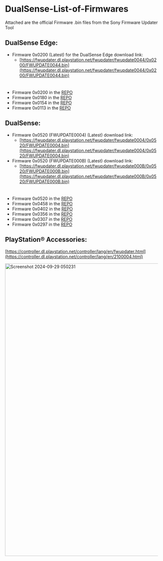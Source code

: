 # DualSense-List-of-Firmwares
Attached are the official Firmware .bin files from the Sony Firmware Updater Tool

## DualSense Edge:
- Firmware 0x0200 (Latest) for the DualSense Edge download link: 
   - [https://fwupdater.dl.playstation.net/fwupdater/fwupdate0044/0x0200/FWUPDATE0044.bin](https://fwupdater.dl.playstation.net/fwupdater/fwupdate0044/0x0200/FWUPDATE0044.bin)
 #
- Firmware 0x0200 in the [REPO](https://github.com/Paliverse/DualSense-List-of-Firmwares/tree/main/FW%20Files/DualSense%20Edge%20FW%20Files/Firmware%200x0200)
- Firmware 0x0180 in the [REPO](https://github.com/Paliverse/DualSense-List-of-Firmwares/tree/main/FW%20Files/DualSense%20Edge%20FW%20Files/Firmware%200x0180)
- Firmware 0x0154 in the [REPO](https://github.com/Paliverse/DualSense-List-of-Firmwares/tree/main/FW%20Files/DualSense%20Edge%20FW%20Files/Firmware%200x0154)
- Firmware 0x0113 in the [REPO](https://github.com/Paliverse/DualSense-List-of-Firmwares/tree/main/FW%20Files/DualSense%20Edge%20FW%20Files/Firmware%200x0113)

## DualSense:
 - Firmware 0x0520 (FWUPDATE0004) (Latest) download link:
   - [https://fwupdater.dl.playstation.net/fwupdater/fwupdate0004/0x0520/FWUPDATE0004.bin](https://fwupdater.dl.playstation.net/fwupdater/fwupdate0004/0x0520/FWUPDATE0004.bin)
 - Firmware 0x0520 (FWUPDATE000B) (Latest) download link:
   - [https://fwupdater.dl.playstation.net/fwupdater/fwupdate000B/0x0520/FWUPDATE000B.bin](https://fwupdater.dl.playstation.net/fwupdater/fwupdate000B/0x0520/FWUPDATE000B.bin)
  #
 - Firmware 0x0520 in the [REPO](https://github.com/Paliverse/DualSense-List-of-Firmwares/tree/main/FW%20Files/DualSense%20FW%20Files/Firmware%200x0520)
 - Firmware 0x0458 in the [REPO](https://github.com/Paliverse/DualSense-List-of-Firmwares/tree/main/FW%20Files/DualSense%20FW%20Files/Firmware%200x0458)
 - Firmware 0x0402 in the [REPO](https://github.com/Paliverse/DualSense-List-of-Firmwares/tree/main/FW%20Files/DualSense%20FW%20Files/Firmware%200x0402)
 - Firmware 0x0356 in the [REPO](https://github.com/Paliverse/DualSense-List-of-Firmwares/tree/main/FW%20Files/DualSense%20FW%20Files/Firmware%200x0356)
 - Firmware 0x0307 in the [REPO](https://github.com/Paliverse/DualSense-List-of-Firmwares/tree/main/FW%20Files/DualSense%20FW%20Files/Firmware%200x0307)
 - Firmware 0x0297 in the [REPO](https://github.com/Paliverse/DualSense-List-of-Firmwares/tree/main/FW%20Files/DualSense%20FW%20Files/Firmware%200x0297)
## PlayStation® Accessories:
[https://controller.dl.playstation.net/controller/lang/en/fwupdater.html](https://controller.dl.playstation.net/controller/lang/en/2100004.html)

<img width="962" alt="Screenshot 2024-09-29 050231" src="https://github.com/user-attachments/assets/30cd8fc1-f34b-4d1a-ad2a-ea084edf4f0f">
